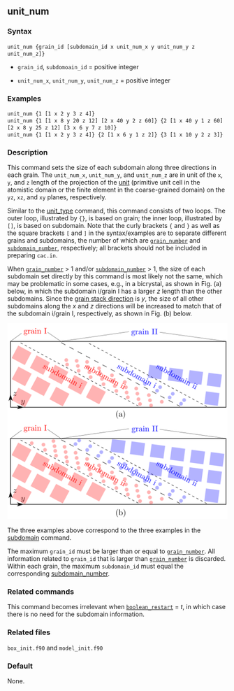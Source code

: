 ## unit_num

### Syntax

	unit_num {grain_id [subdomain_id x unit_num_x y unit_num_y z unit_num_z]}

* `grain_id`, `subdomoain_id` = positive integer

* `unit_num_x`, `unit_num_y`, `unit_num_z` = positive integer

### Examples

	unit_num {1 [1 x 2 y 3 z 4]}
	unit_num {1 [1 x 8 y 20 z 12] [2 x 40 y 2 z 60]} {2 [1 x 40 y 1 z 60] [2 x 8 y 25 z 12] [3 x 6 y 7 z 10]}
	unit_num {1 [1 x 2 y 3 z 4]} {2 [1 x 6 y 1 z 2]} {3 [1 x 10 y 2 z 3]}

### Description

This command sets the size of each subdomain along three directions in each grain. The `unit_num_x`, `unit_num_y`, and `unit_num_z` are in unit of the `x`, `y`, and `z` length of the projection of the [unit](unit_type.md) (primitive unit cell in the atomistic domain or the finite element in the coarse-grained domain) on the `yz`, `xz`, and `xy` planes, respectively.

Similar to the [unit_type](unit_type.md) command, this command consists of two loops. The outer loop, illustrated by `{}`, is based on grain; the inner loop, illustrated by `[]`, is based on subdomain. Note that the curly brackets `{` and `}` as well as the square brackets `[` and `]` in the syntax/examples are to separate different grains and subdomains, the number of which are [`grain_number`](grain_num.md) and [`subdomain_number`](subdomain.md), respectively; all brackets should not be included in preparing `cac.in`.

When [`grain_number`](grain_num.md) > 1 and/or [`subdomain_number`](subdomain.md) > 1, the size of each subdomain set directly by this command is most likely not the same, which may be problematic in some cases, e.g., in a bicrystal, as shown in Fig. (a) below, in which the subdomain i/grain I has a larger _z_ length than the other subdomains. Since the [grain stack direction](grain_dir.md) is _y_, the size of all other subdomains along the _x_ and _z_ directions will be increased to match that of the subdomain i/grain I, respectively, as shown in Fig. (b) below.

![unit-num](fig/unit-num.png)

The three examples above correspond to the three examples in the [subdomain](subdomain.md) command.

The maximum `grain_id` must be larger than or equal to [`grain_number`](grain_num.md). All information related to `grain_id` that is larger than [`grain_number`](grain_num.md) is discarded. Within each grain, the maximum `subdomain_id` must equal the corresponding [subdomain_number](subdomain.md).

### Related commands

This command becomes irrelevant when [`boolean_restart`](restart.md) = _t_, in which case there is no need for the subdomain information.

### Related files

`box_init.f90` and `model_init.f90`

### Default

None.